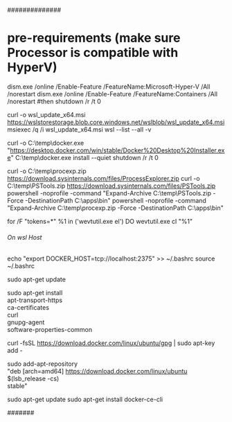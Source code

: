 ##############

# pre-requirements (make sure Processor is compatible with HyperV)

dism.exe /online /Enable-Feature /FeatureName:Microsoft-Hyper-V /All /norestart
dism.exe /online /Enable-Feature /FeatureName:Containers /All /norestart
#then
shutdown /r /t 0



curl -o wsl_update_x64.msi https://wslstorestorage.blob.core.windows.net/wslblob/wsl_update_x64.msi
msiexec /q /i wsl_update_x64.msi
wsl --list --all -v

curl -o C:\temp\docker.exe "https://desktop.docker.com/win/stable/Docker%20Desktop%20Installer.exe"
C:\temp\docker.exe install --quiet
shutdown /r /t 0

curl -o C:\temp\procexp.zip https://download.sysinternals.com/files/ProcessExplorer.zip
curl -o C:\temp\PSTools.zip https://download.sysinternals.com/files/PSTools.zip
powershell -noprofile -command "Expand-Archive C:\temp\PSTools.zip -Force -DestinationPath C:\apps\bin"
powershell -noprofile -command "Expand-Archive C:\temp\procexp.zip -Force -DestinationPath C:\apps\bin"



for /F "tokens=*" %1 in ('wevtutil.exe el') DO wevtutil.exe cl "%1"

###### On wsl Host

echo "export DOCKER_HOST=tcp://localhost:2375" >> ~/.bashrc
source  ~/.bashrc


sudo apt-get update

sudo apt-get install \
    apt-transport-https \
    ca-certificates \
    curl \
    gnupg-agent \
    software-properties-common


curl -fsSL https://download.docker.com/linux/ubuntu/gpg | sudo apt-key add -

sudo add-apt-repository \
   "deb [arch=amd64] https://download.docker.com/linux/ubuntu \
   $(lsb_release -cs) \
   stable"

sudo apt-get update
sudo apt-get install docker-ce-cli 


#######

